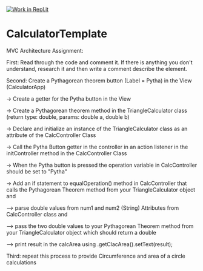 [![Work in Repl.it](https://classroom.github.com/assets/work-in-replit-14baed9a392b3a25080506f3b7b6d57f295ec2978f6f33ec97e36a161684cbe9.svg)](https://classroom.github.com/online_ide?assignment_repo_id=4099143&assignment_repo_type=AssignmentRepo)
# CalculatorTemplate

MVC Architecture Assignment:

First: Read through the code and comment it. If there is anything you don't understand, research it and then write a comment describe the element.

Second: Create a Pythagorean theorem button (Label = Pytha) in the View (CalculatorApp) 

-> Create a getter for the Pytha button in the View

-> Create a Pythagorean theorem method in the TriangleCalculator class (return type: double, params: double a, double b)

-> Declare and initialize an instance of the TriangleCalculator class as an attribute of the CalcController Class

-> Call the Pytha Button getter in the controller in an action listener in the initController method in the CalcController Class

-> When the Pytha button is pressed the operation variable in CalcController should be set to "Pytha"

-> Add an if statement to equalOperation() method in CalcController that calls the Pythagorean Theorem method from your TriangleCalculator object and 

--> parse double values from num1 and num2 (String) Attributes from CalcController class and

--> pass the two double values to your Pythagorean Theorem method from your TriangleCalculator object which should return a double

--> print result in the calcArea using .getClacArea().setText(result);

Third: repeat this process to provide Circumference and area of a circle calculations 
